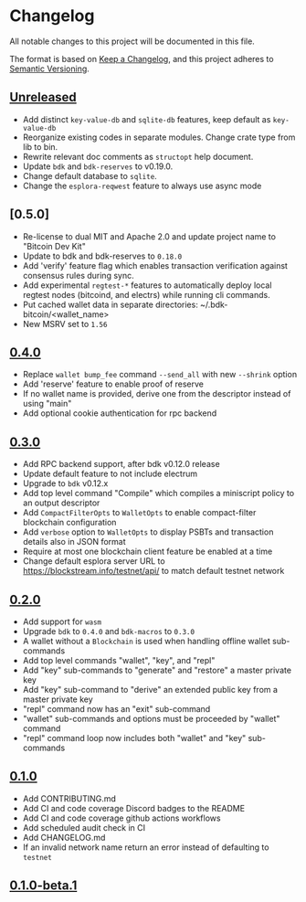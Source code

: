 # Changelog
All notable changes to this project will be documented in this file.

The format is based on [Keep a Changelog](https://keepachangelog.com/en/1.0.0/),
and this project adheres to [Semantic Versioning](https://semver.org/spec/v2.0.0.html).

## [Unreleased]

- Add distinct `key-value-db` and `sqlite-db` features, keep default as `key-value-db`
- Reorganize existing codes in separate modules. Change crate type from lib to bin.
- Rewrite relevant doc comments as `structopt` help document.
- Update `bdk` and `bdk-reserves` to v0.19.0.
- Change default database to `sqlite`.
- Change the `esplora-reqwest` feature to always use async mode

## [0.5.0]

- Re-license to dual MIT and Apache 2.0 and update project name to "Bitcoin Dev Kit"
- Update to bdk and bdk-reserves to `0.18.0`
- Add 'verify' feature flag which enables transaction verification against consensus rules during sync.
- Add experimental `regtest-*` features to automatically deploy local regtest nodes
(bitcoind, and electrs) while running cli commands.
- Put cached wallet data in separate directories: ~/.bdk-bitcoin/<wallet_name>
- New MSRV set to `1.56`

## [0.4.0]

- Replace `wallet bump_fee` command `--send_all` with new `--shrink` option
- Add 'reserve' feature to enable proof of reserve
- If no wallet name is provided, derive one from the descriptor instead of using "main"
- Add optional cookie authentication for rpc backend

## [0.3.0]

- Add RPC backend support, after bdk v0.12.0 release
- Update default feature to not include electrum
- Upgrade to `bdk` v0.12.x
- Add top level command "Compile" which compiles a miniscript policy to an output descriptor
- Add `CompactFilterOpts` to `WalletOpts` to enable compact-filter blockchain configuration
- Add `verbose` option to `WalletOpts` to display PSBTs and transaction details also in JSON format
- Require at most one blockchain client feature be enabled at a time
- Change default esplora server URL to https://blockstream.info/testnet/api/ to match default testnet network

## [0.2.0]

- Add support for `wasm`
- Upgrade `bdk` to `0.4.0` and `bdk-macros` to `0.3.0`
- A wallet without a `Blockchain` is used when handling offline wallet sub-commands
- Add top level commands "wallet", "key", and "repl"
- Add "key" sub-commands to "generate" and "restore" a master private key
- Add "key" sub-command to "derive" an extended public key from a master private key
- "repl" command now has an "exit" sub-command
- "wallet" sub-commands and options must be proceeded by "wallet" command
- "repl" command loop now includes both "wallet" and "key" sub-commands

## [0.1.0]

- Add CONTRIBUTING.md
- Add CI and code coverage Discord badges to the README
- Add CI and code coverage github actions workflows
- Add scheduled audit check in CI
- Add CHANGELOG.md
- If an invalid network name return an error instead of defaulting to `testnet`

## [0.1.0-beta.1]

[unreleased]: https://github.com/bitcoindevkit/bdk-cli/compare/v0.4.0...HEAD
[0.4.0]: https://github.com/bitcoindevkit/bdk-cli/compare/v0.3.0...v0.4.0
[0.3.0]: https://github.com/bitcoindevkit/bdk-cli/compare/v0.2.0...v0.3.0
[0.2.0]: https://github.com/bitcoindevkit/bdk-cli/compare/v0.1.0...v0.2.0
[0.1.0]: https://github.com/bitcoindevkit/bdk-cli/compare/0.1.0-beta.1...v0.1.0
[0.1.0-beta.1]: https://github.com/bitcoindevkit/bdk-cli/compare/84a02e35...0.1.0-beta.1
